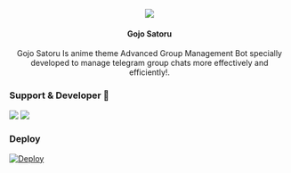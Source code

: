 <p align="center">
  <img src="https://telegra.ph/file/2b7c99d6ee29e45fa4b99.jpg">
</p>

<h4><p align="center"> Gojo Satoru </p></h4>

<p align="center"> Gojo Satoru Is anime theme Advanced Group Management Bot specially developed to manage telegram group chats more effectively and efficiently!.</p>


### Support & Developer 🎑
<a href="https://telegram.me/izumixsupport"><img src="https://img.shields.io/badge/Join-Support%20Group-blue.svg?style=for-the-badge&logo=Telegram"></a> <a href="https://telegram.me/izumitachibana_08"><img src="https://img.shields.io/badge/%20Developer-blue.svg?style=for-the-badge&logo=Telegram"></a>

### Deploy
 [![Deploy](https://www.herokucdn.com/deploy/button.svg)](https://heroku.com/deploy?template=https://github.com/yuu-456/Izumi-tachibana-08)
